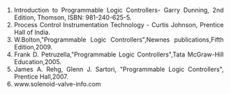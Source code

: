 <ol style="text-align: justify;">
<li>Introduction to Programmable Logic Controllers- Garry Dunning, 2nd Edition, Thomson, ISBN: 981-240-625-5.</li>
<li>Process Control Instrumentation Technology - Curtis Johnson, Prentice Hall of India.</li>
<li>W.Bolton,"Programmable Logic Controllers",Newnes publications,Fifth Edition,2009.</li>
<li>Frank D. Petruzella,"Programmable Logic Controllers",Tata McGraw-Hill Education,2005.</li>
<li>James A. Rehg, Glenn J. Sartori, "Programmable Logic Controllers", Prentice Hall,2007.</li>
<li>www.solenoid-valve-info.com</li>
</ol>
<!-- <table style="text-align:justify;">
  <tr style="background-color:transparent;">
    <th style="width:65%;">References</th>
    <th style="width:35%;">Contributors list</th>
  </tr>
  <tr style="background-color:transparent;">
    <td style="width:65%;">1. P.N Modi and S.M.Seth, "Hydraulics and Fluid Mechanics", Standard Book House, Delhi, 2010.</br></br>
    2. P. Sukumar, Fluid mechanics and hydraulic machines, Tata McGraw-Hill Education, 2012.</br></br>
    3. Madan Mohan Das, Fluid Mechanics and Turbo Machines, PHI Learning Pvt. Ltd, 2008</br></br>
    4. Miller, R. W., Flow Measurement Engineering Handbook, Second Edition, McGraw-Hill, 1989.</td>
    <td style="width:35%;">Developer : Dr. Pruthviraj U | NITK</br></br>
    Contributors :
    <ul style="list-style-type: none;">
    <li>Santhosh Acharya | NITK</li>
    <li>Akshaya | NITK</li>
    <li>Anusha B Salian | NITK</li>
    <li>Swathi Shetty | NITK</li>
    <li>Sampath Kumar | NITK</li>
    <li>Aishwarya Hegde | NITK</li>
    </ul></td>
  </tr>
</table> -->

